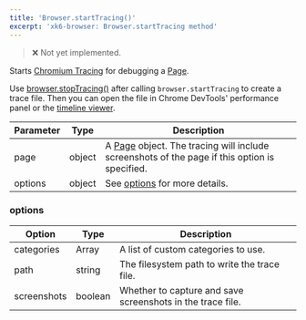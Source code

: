 ```yaml
---
title: 'Browser.startTracing()'
excerpt: 'xk6-browser: Browser.startTracing method'
---
```


<BrowserCompatibility/>

<Blockquote mod="warning">❌ Not yet implemented.</Blockquote>

Starts [Chromium Tracing](https://www.chromium.org/developers/how-tos/trace-event-profiling-tool) for debugging a [Page](/javascript-api/xk6-browser/page).

Use [browser.stopTracing()](/javascript-api/xk6-browser/browser/browser-stoptracing) after calling `browser.startTracing` to create a trace file. Then you can open the file in Chrome DevTools' performance panel or the [timeline viewer](https://chromedevtools.github.io/timeline-viewer/).

| Parameter | Type   | Description                                                                                                                      |
| --------- | ------ | -------------------------------------------------------------------------------------------------------------------------------- |
| page      | object | A [Page](/javascript-api/xk6-browser/page) object. The tracing will include screenshots of the page if this option is specified. |
| options   | object | See [options](#options) for more details.                                                                                        |

### options

| Option      | Type    | Description                                                |
| ----------- | ------- | ---------------------------------------------------------- |
| categories  | Array   | A list of custom categories to use.                        |
| path        | string  | The filesystem path to write the trace file.               |
| screenshots | boolean | Whether to capture and save screenshots in the trace file. |
